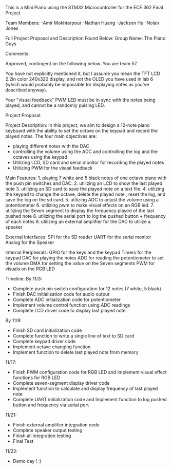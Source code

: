 This is a Mini Piano using the STM32 Microcontroller for the ECE 362 Final Project

Team Members:
-Amir Mokhtarpour
-Nathan Huang
-Jackson Hu
-Nolan Jones

Full Project Proposal and Description Found Below:
Group Name: The Piano Guys


Comments:


Approved, contingent on the following below.  You are team 57.

You have not explicitly mentioned it, but I assume you mean the TFT LCD 2.2in color 240x320 display, and not the OLED you have used in lab 6 (which would probably be impossible for displaying notes as you've described anyway).

Your "visual feedback" PWM LED must be in sync with the notes being played, and cannot be a randomly pulsing LED.


Project Proposal:


Project Description: In this project, we aim to design a 12-note piano keyboard with the ability to set the octave on the keypad and record the played notes.
The four main objectives are:
- playing different notes with the DAC
- controlling the volume using the ADC and controlling the log and the octaves using the keypad
- Utilizing LCD, SD card and serial monitor for recording the played notes
- Utilizing PWM for the visual feedback


Main Features: 1. playing 7 white and 5 black notes of one octave piano with the push pin switches and DAC.
2. utilizing an LCD to show the last played note
3. utilizing an SD card to save the played note on a text file.
4. utilizing the keypad to change the octave, delete the played note , reset the log, and save the log on the sd card.
5. utilizing ADC to adjust the volume using a potentiometer
6. utilizing pwm to make visual effects on an RGB led.
7. utilizing the Seven segment to display the frequency played of the last pushed note
8. utilizing the serial port to log the pushed button + frequency of each notes
9. utilizing an external amplifier for the DAC to utilize a speaker



External Interfaces: SPI for the SD reader
UART for the serial monitor
Analog for the Speaker


Internal Peripherals: GPIO for the keys and the keypad
Timers for the kaypad
DAC for playing the notes
ADC for reading the potentiometer to set the volume
DMA for setting the value on the Seven segments
PWM for visuals on the RGB LED


Timeline: By 11/3:
- Complete push pin switch configuration for 12 notes (7 white, 5 black)
- Finish DAC initialization code for audio output
- Complete ADC initialization code for potentiometer
- Implement volume control function using ADC readings
- Complete LCD driver code to display last played note

By 11/9:
- Finish SD card initialization code
- Complete function to write a single line of text to SD card
- Complete keypad driver code
- Implement octave changing function
- Implement function to delete last played note from memory

11/17:
- Finish PWM configuration code for RGB LED and Implement visual effect functions for RGB LED
- Complete seven-segment display driver code
- Implement function to calculate and display frequency of last played note
- Complete UART initialization code and Implement function to log pushed button and frequency via serial port

11/21:
- Finish external amplifier integration code
- Complete speaker output testing
- Finish all integration testing
- Final Test

11/22:
- Demo day ! :)
